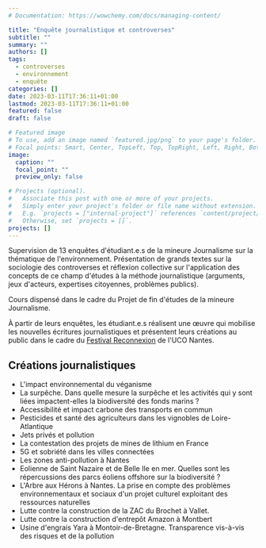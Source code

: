 ```yaml
---
# Documentation: https://wowchemy.com/docs/managing-content/

title: "Enquête journalistique et controverses"
subtitle: ""
summary: ""
authors: []
tags:
  - controverses
  - environnement
  - enquête
categories: []
date: 2023-03-11T17:36:11+01:00
lastmod: 2023-03-11T17:36:11+01:00
featured: false
draft: false

# Featured image
# To use, add an image named `featured.jpg/png` to your page's folder.
# Focal points: Smart, Center, TopLeft, Top, TopRight, Left, Right, BottomLeft, Bottom, BottomRight.
image:
  caption: ""
  focal_point: ""
  preview_only: false

# Projects (optional).
#   Associate this post with one or more of your projects.
#   Simply enter your project's folder or file name without extension.
#   E.g. `projects = ["internal-project"]` references `content/project/deep-learning/index.md`.
#   Otherwise, set `projects = []`.
projects: []
---
```


Supervision de 13 enquêtes d'étudiant.e.s de la mineure Journalisme sur la thématique de l'environnement. Présentation de grands textes sur la sociologie des controverses et réflexion collective sur l'application des concepts de ce champ d'études à la méthode journalistique (arguments, jeux d'acteurs, expertises citoyennes, problèmes publics).

Cours dispensé dans le cadre du Projet de fin d'études de la mineure Journalisme.

À partir de leurs enquêtes, les étudiant.e.s réalisent une œuvre qui mobilise les nouvelles écritures journalistiques et présentent leurs créations au public dans le cadre du [Festival Reconnexion](https://reconnexionfestival.wordpress.com/creations-journalistiques/) de l'UCO Nantes.

## Créations journalistiques

- L'impact environnemental du véganisme
- La surpêche. Dans quelle mesure la surpêche et les activités qui y sont liées impactent-elles la biodiversité des fonds marins ?
- Accessibilité et impact carbone des transports en commun
- Pesticides et santé des agriculteurs dans les vignobles de Loire-Atlantique
- Jets privés et pollution
- La contestation des projets de mines de lithium en France
- 5G et sobriété dans les villes connectées
- Les zones anti-pollution à Nantes
- Eolienne de Saint Nazaire et de Belle Ile en mer. Quelles sont les répercussions des parcs éoliens offshore sur la biodiversité ?
- L'Arbre aux Hérons à Nantes. La prise en compte des problèmes environnementaux et sociaux d'un projet culturel exploitant des ressources naturelles
- Lutte contre la construction de la ZAC du Brochet à Vallet.
- Lutte contre la construction d'entrepôt Amazon à Montbert
- Usine d'engrais Yara à Montoir-de-Bretagne. Transparence vis-à-vis des risques et de la pollution

